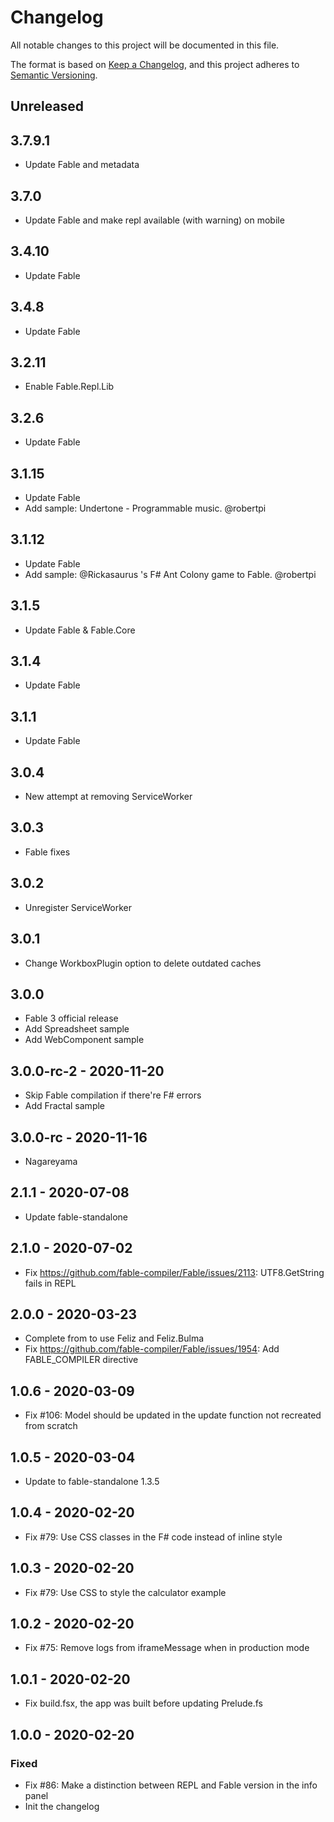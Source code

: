 # Changelog
All notable changes to this project will be documented in this file.

The format is based on [Keep a Changelog](https://keepachangelog.com/en/1.0.0/),
and this project adheres to [Semantic Versioning](https://semver.org/spec/v2.0.0.html).

## Unreleased

## 3.7.9.1

* Update Fable and metadata

## 3.7.0

* Update Fable and make repl available (with warning) on mobile

## 3.4.10

* Update Fable

## 3.4.8

* Update Fable

## 3.2.11

* Enable Fable.Repl.Lib

## 3.2.6

* Update Fable

## 3.1.15

* Update Fable
* Add sample: Undertone - Programmable music. @robertpi

## 3.1.12

* Update Fable
* Add sample: @Rickasaurus 's F# Ant Colony game to Fable. @robertpi

## 3.1.5

* Update Fable & Fable.Core

## 3.1.4

* Update Fable

## 3.1.1

* Update Fable

## 3.0.4

* New attempt at removing ServiceWorker

## 3.0.3

* Fable fixes

## 3.0.2

* Unregister ServiceWorker

## 3.0.1

* Change WorkboxPlugin option to delete outdated caches

## 3.0.0

* Fable 3 official release
* Add Spreadsheet sample
* Add WebComponent sample

## 3.0.0-rc-2 - 2020-11-20

* Skip Fable compilation if there're F# errors
* Add Fractal sample

## 3.0.0-rc - 2020-11-16

* Nagareyama

## 2.1.1 - 2020-07-08

* Update fable-standalone

## 2.1.0 - 2020-07-02

* Fix https://github.com/fable-compiler/Fable/issues/2113: UTF8.GetString fails in REPL

## 2.0.0 - 2020-03-23

* Complete from to use Feliz and Feliz.Bulma
* Fix https://github.com/fable-compiler/Fable/issues/1954: Add FABLE_COMPILER directive

## 1.0.6 - 2020-03-09

* Fix #106: Model should be updated in the update function not recreated from scratch

## 1.0.5 - 2020-03-04

* Update to fable-standalone 1.3.5

## 1.0.4 - 2020-02-20

* Fix #79: Use CSS classes in the F# code instead of inline style

## 1.0.3 - 2020-02-20

* Fix #79: Use CSS to style the calculator example

## 1.0.2 - 2020-02-20

* Fix #75: Remove logs from iframeMessage when in production mode

## 1.0.1 - 2020-02-20

* Fix build.fsx, the app was built before updating Prelude.fs

## 1.0.0 - 2020-02-20

### Fixed

* Fix #86: Make a distinction between REPL and Fable version in the info panel
* Init the changelog
